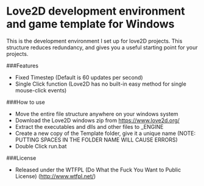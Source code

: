 Love2D development environment and game template for Windows
=======================================

This is the development environment I set up for love2D projects.
This structure reduces redundancy, and gives you a useful starting point for your projects.

###Features
 + Fixed Timestep (Default is 60 updates per second)
 + Single Click function (Love2D has no built-in easy method for single mouse-click events)
 
###How to use
 * Move the entire file structure anywhere on your windows system
 * Download the Love2D windows zip from https://www.love2d.org/
 * Extract the executables and dlls and other files to _ENGINE
 * Create a new copy of the Template folder, give it a unique name (NOTE: PUTTING SPACES IN THE FOLDER NAME WILL CAUSE ERRORS)
 * Double Click run.bat
 
###License
 + Released under the WTFPL (Do What the Fuck You Want to Public License) (http://www.wtfpl.net/)